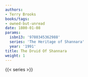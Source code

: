 ```yaml
---
authors:
- Terry Brooks
books/tags:
- owned-but-unread
date: 1800-01-08
params:
  isbn13: '9780345362988'
  series: 'The Heritage of Shannara'
  year: '1991'
title: The Druid Of Shannara
weight: 1
---
```



<!--more-->

{{< series >}}